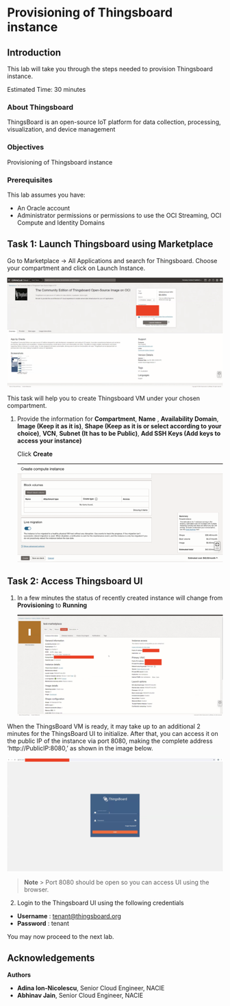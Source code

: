 # Provisioning of Thingsboard instance

## Introduction

This lab will take you through the steps needed to provision Thingsboard instance.

Estimated Time: 30 minutes

### About Thingsboard

ThingsBoard is an open-source IoT platform for data collection, processing, visualization, and device management

### Objectives

Provisioning of Thingsboard instance

### Prerequisites

This lab assumes you have:

* An Oracle account
* Administrator permissions or permissions to use the OCI Streaming, OCI Compute and Identity Domains

## Task 1: Launch Thingsboard using Marketplace

Go to Marketplace -> All Applications and search for Thingsboard. Choose your compartment and click on Launch Instance.

![Marketplace Thingsboard](images/marketplace.png)

This task will help you to create Thingsboard VM under your chosen compartment.

1. Provide the information for **Compartment**, **Name** , **Availability Domain**, **Image (Keep it as it is)**, **Shape (Keep as it is or select according to your choice)**, **VCN**, **Subnet (It has to be Public)**, **Add SSH Keys (Add keys to access your instance)**

    Click **Create**

    ![VM Thingsboard](images/thingsboard_vm_create.png)

## Task 2: Access Thingsboard UI

1. In a few minutes the status of recently created  instance will change from **Provisioning** to **Running**

    ![Running Thingsboard Instance](images/thingsboard_vm_running.png)

When the ThingsBoard VM is ready, it may take up to an additional 2 minutes for the ThingsBoard UI to initialize. After that, you can access it on the public IP of the instance via port 8080, making the complete address ‘http://PublicIP:8080,’ as shown in the image below.

![UI Thingsboard](images/thingsboard_ui.png)

> **Note**
    > Port 8080 should be open so you can access UI using the browser.

2. Login to the Thingsboard UI using the following credentials

* **Username** : tenant@thingsboard.org
* **Password** : tenant

You may now proceed to the next lab.

## Acknowledgements

**Authors**

* **Adina Ion-Nicolescu**, Senior Cloud Engineer, NACIE
* **Abhinav Jain**, Senior Cloud Engineer, NACIE